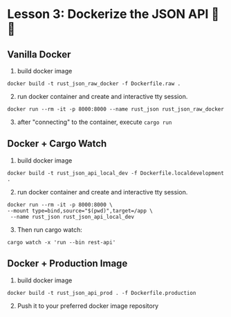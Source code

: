 # Lesson 3: Dockerize the JSON API 🚀🔥

## Vanilla Docker

1. build docker image
```
docker build -t rust_json_raw_docker -f Dockerfile.raw . 
```

2. run docker container and create and interactive tty session.
```
docker run --rm -it -p 8000:8000 --name rust_json rust_json_raw_docker
```

3. after "connecting" to the container, execute `cargo run`

## Docker + Cargo Watch

1. build docker image
```
docker build -t rust_json_api_local_dev -f Dockerfile.localdevelopment . 
```

2. run docker container and create and interactive tty session.
```
docker run --rm -it -p 8000:8000 \
--mount type=bind,source="$(pwd)",target=/app \
 --name rust_json rust_json_api_local_dev
```

3. Then run cargo watch:
```
cargo watch -x 'run --bin rest-api'
```

## Docker + Production Image

1. build docker image
```
docker build -t rust_json_api_prod . -f Dockerfile.production
```

2. Push it to your preferred docker image repository